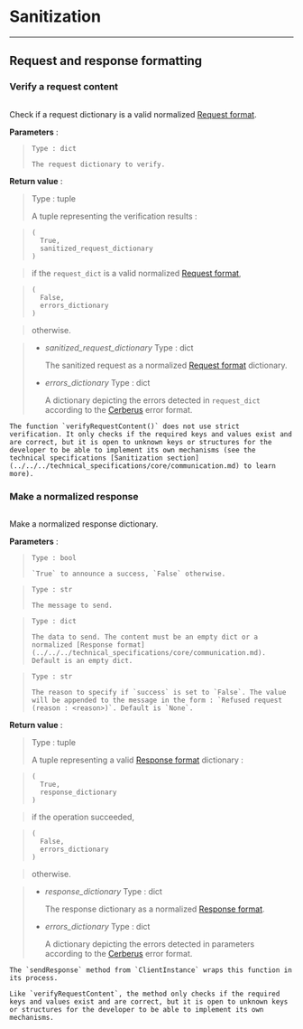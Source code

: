 # Sanitization

---

## Request and response formatting

### Verify a request content

```{function} anwdlserver.core.sanitize.verifyRequestContent(request_dict)
```

Check if a request dictionary is a valid normalized [Request format](https://anweddol-server.readthedocs.io/en/latest/technical_specifications/core/communication.html#request-format).

**Parameters** :

> ```{attribute} request_dict
> Type : dict
> 
> The request dictionary to verify.
> ```

**Return value** : 

> Type : tuple
>
> A tuple representing the verification results :

> ```
> (
> 	True,
> 	sanitized_request_dictionary
> )
> ```

> if the `request_dict` is a valid normalized [Request format](https://anweddol-server.readthedocs.io/en/latest/technical_specifications/core/communication.html#request-format),

> ```
> (
> 	False,
> 	errors_dictionary
> )
> ```

> otherwise.

> - *sanitized_request_dictionary*
>	Type : dict
> 
>   The sanitized request as a normalized [Request format](../../../technical_specifications/core/communication.md) dictionary.
> 
> - *errors_dictionary*
>	Type : dict
> 
>   A dictionary depicting the errors detected in `request_dict` according to the [Cerberus](https://docs.python-cerberus.org/en/stable/errors.html) error format.

```{warning}
The function `verifyRequestContent()` does not use strict verification. It only checks if the required keys and values exist and are correct, but it is open to unknown keys or structures for the developer to be able to implement its own mechanisms (see the technical specifications [Sanitization section](../../../technical_specifications/core/communication.md) to learn more).
```

### Make a normalized response

```{function} anwdlserver.core.sanitize.makeResponse(success, message, data, reason)
```

Make a normalized response dictionary.

**Parameters** :

> ```{attribute} success
> Type : bool
> 
> `True` to announce a success, `False` otherwise.
> ```

> ```{attribute} message
> Type : str
> 
> The message to send.
> ```

> ```{attribute} data
> Type : dict
> 
>The data to send. The content must be an empty dict or a normalized [Response format](../../../technical_specifications/core/communication.md). Default is an empty dict.
> ```

> ```{attribute} reason
> Type : str
> 
> The reason to specify if `success` is set to `False`. The value will be appended to the message in the form : `Refused request (reason : <reason>)`. Default is `None`.
> ```

**Return value** : 

> Type : tuple
>
> A tuple representing a valid [Response format](../../../technical_specifications/core/communication.md) dictionary :

> ```
> (
> 	True,
> 	response_dictionary
> )
> ```

> if the operation succeeded,

> ```
> (
> 	False,
> 	errors_dictionary
> )
> ```
 
> otherwise.

> - *response_dictionary*
>	Type : dict
> 
>   The response dictionary as a normalized [Response format](../../../technical_specifications/core/communication.md).
> 
> - *errors_dictionary*
>	Type : dict
> 
>   A dictionary depicting the errors detected in parameters according to the [Cerberus](https://docs.python-cerberus.org/en/stable/errors.html) error format.

```{note}
The `sendResponse` method from `ClientInstance` wraps this function in its process.
```

```{warning}
Like `verifyRequestContent`, the method only checks if the required keys and values exist and are correct, but it is open to unknown keys or structures for the developer to be able to implement its own mechanisms.
```